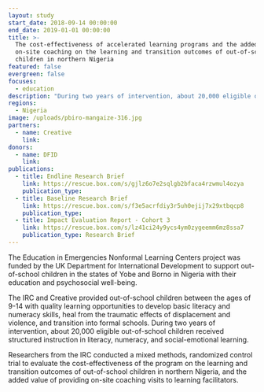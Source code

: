 ```yaml
---
layout: study
start_date: 2018-09-14 00:00:00
end_date: 2019-01-01 00:00:00
title: >-
  The cost-effectiveness of accelerated learning programs and the added value of
  on-site coaching on the learning and transition outcomes of out-of-school
  children in northern Nigeria
featured: false
evergreen: false
focuses:
  - education
description: "During two years of intervention, about 20,000 eligible out-of-school children will receive structured instruction in literacy, numeracy, and social-emotional learning.\_Researchers from the IRC are conducting a mixed methods, randomized control trial to evaluate the cost-effectiveness of the program on the learning and transition outcomes."
regions:
  - Nigeria
image: /uploads/pbiro-mangaize-316.jpg
partners:
  - name: Creative
    link:
donors:
  - name: DFID
    link:
publications:
  - title: Endline Research Brief
    link: https://rescue.box.com/s/gjlz6o7e2sqlgb2bfaca4rzwmul4ozya
    publication_type:
  - title: Baseline Research Brief
    link: https://rescue.box.com/s/f3e5acrfdiy3r5uh0ejij7x29xtbqcp8
    publication_type:
  - title: Impact Evaluation Report - Cohort 3
    link: https://rescue.box.com/s/lz41ci24y9ycs4ym0zygeemm6mz8ssa7
    publication_type: Research Brief
---
```


The Education in Emergencies Nonformal Learning Centers project was funded by the UK Department for International Development to support out-of-school children in the states of Yobe and Borno in Nigeria with their education and psychosocial well-being.

The IRC and Creative provided out-of-school children between the ages of 9-14 with quality learning opportunities to develop basic literacy and numeracy skills, heal from the traumatic effects of displacement and violence, and transition into formal schools. During two years of intervention, about 20,000 eligible out-of-school children received structured instruction in literacy, numeracy, and social-emotional learning.&nbsp;

Researchers from the IRC conducted a mixed methods, randomized control trial to evaluate the cost-effectiveness of the program on the learning and transition outcomes of out-of-school children in northern Nigeria, and the added value of providing on-site coaching visits to learning facilitators.

